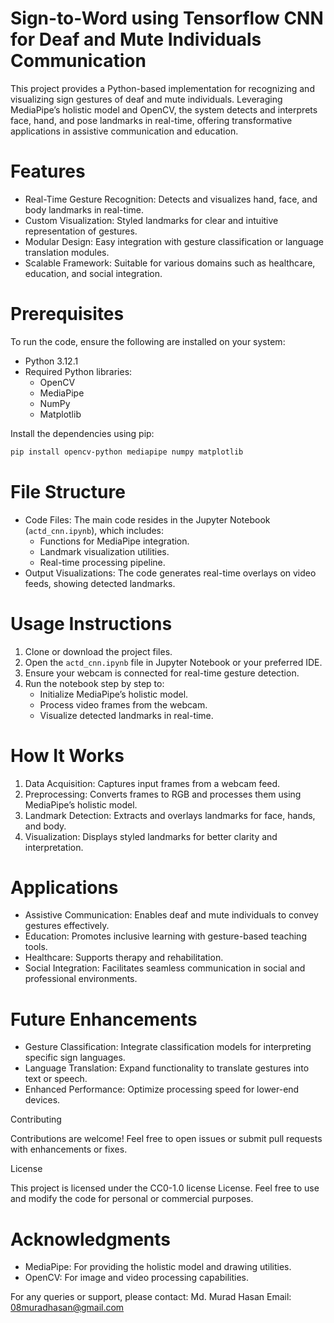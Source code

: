 # Sign-to-Word using Tensorflow CNN for Deaf and Mute Individuals Communication

This project provides a Python-based implementation for recognizing and visualizing sign gestures of deaf and mute individuals. Leveraging MediaPipe’s holistic model and OpenCV, the system detects and interprets face, hand, and pose landmarks in real-time, offering transformative applications in assistive communication and education.

# Features

- Real-Time Gesture Recognition: Detects and visualizes hand, face, and body landmarks in real-time.
- Custom Visualization: Styled landmarks for clear and intuitive representation of gestures.
- Modular Design: Easy integration with gesture classification or language translation modules.
- Scalable Framework: Suitable for various domains such as healthcare, education, and social integration.

# Prerequisites

To run the code, ensure the following are installed on your system:

- Python 3.12.1
- Required Python libraries:
  - OpenCV
  - MediaPipe
  - NumPy
  - Matplotlib

Install the dependencies using pip:
```bash
pip install opencv-python mediapipe numpy matplotlib
```

# File Structure

- Code Files: The main code resides in the Jupyter Notebook (`actd_cnn.ipynb`), which includes:
  - Functions for MediaPipe integration.
  - Landmark visualization utilities.
  - Real-time processing pipeline.
- Output Visualizations: The code generates real-time overlays on video feeds, showing detected landmarks.

# Usage Instructions

1. Clone or download the project files.
2. Open the `actd_cnn.ipynb` file in Jupyter Notebook or your preferred IDE.
3. Ensure your webcam is connected for real-time gesture detection.
4. Run the notebook step by step to:
   - Initialize MediaPipe’s holistic model.
   - Process video frames from the webcam.
   - Visualize detected landmarks in real-time.

# How It Works

1. Data Acquisition: Captures input frames from a webcam feed.
2. Preprocessing: Converts frames to RGB and processes them using MediaPipe’s holistic model.
3. Landmark Detection: Extracts and overlays landmarks for face, hands, and body.
4. Visualization: Displays styled landmarks for better clarity and interpretation.

# Applications

- Assistive Communication: Enables deaf and mute individuals to convey gestures effectively.
- Education: Promotes inclusive learning with gesture-based teaching tools.
- Healthcare: Supports therapy and rehabilitation.
- Social Integration: Facilitates seamless communication in social and professional environments.

 # Future Enhancements

- Gesture Classification: Integrate classification models for interpreting specific sign languages.
- Language Translation: Expand functionality to translate gestures into text or speech.
- Enhanced Performance: Optimize processing speed for lower-end devices.

 Contributing

Contributions are welcome! Feel free to open issues or submit pull requests with enhancements or fixes.

 License

This project is licensed under the CC0-1.0 license License. Feel free to use and modify the code for personal or commercial purposes.

# Acknowledgments

- MediaPipe: For providing the holistic model and drawing utilities.
- OpenCV: For image and video processing capabilities.


For any queries or support, please contact:
Md. Murad Hasan
Email: 08muradhasan@gmail.com


